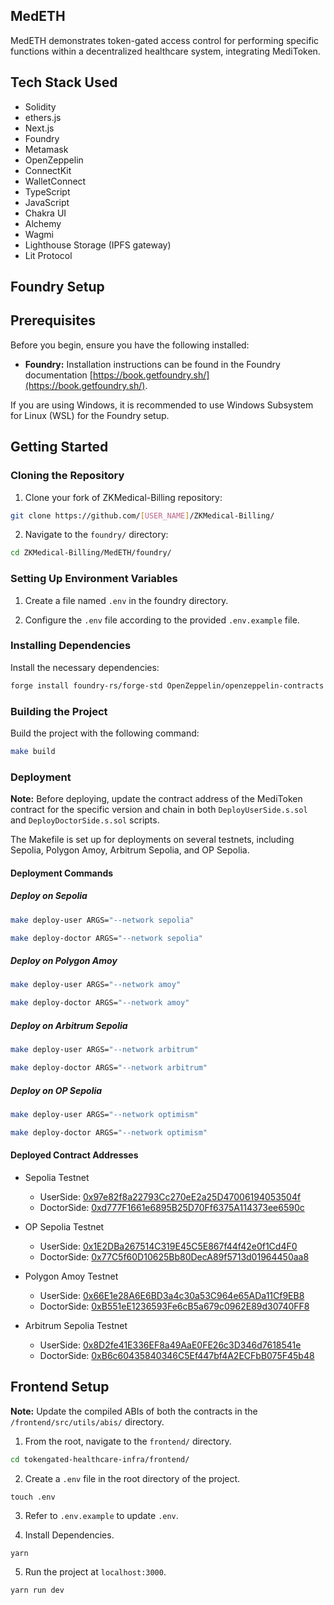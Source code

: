 ## MedETH

MedETH demonstrates token-gated access control for performing specific functions within a decentralized healthcare system, integrating MediToken.

## Tech Stack Used

* Solidity
* ethers.js
* Next.js
* Foundry
* Metamask
* OpenZeppelin
* ConnectKit
* WalletConnect
* TypeScript
* JavaScript
* Chakra UI
* Alchemy
* Wagmi
* Lighthouse Storage (IPFS gateway)
* Lit Protocol

## Foundry Setup

## Prerequisites

Before you begin, ensure you have the following installed:

* **Foundry:** Installation instructions can be found in the Foundry documentation [https://book.getfoundry.sh/](https://book.getfoundry.sh/).

If you are using Windows, it is recommended to use Windows Subsystem for Linux (WSL) for the Foundry setup.

## Getting Started

### Cloning the Repository

1. Clone your fork of ZKMedical-Billing repository:

```bash
git clone https://github.com/[USER_NAME]/ZKMedical-Billing/
```

2. Navigate to the `foundry/` directory:

```bash
cd ZKMedical-Billing/MedETH/foundry/
```

### Setting Up Environment Variables

1. Create a file named `.env` in the foundry directory.

2. Configure the `.env` file according to the provided `.env.example` file.

### Installing Dependencies

Install the necessary dependencies:

```bash
forge install foundry-rs/forge-std OpenZeppelin/openzeppelin-contracts --no-commit
```

### Building the Project

Build the project with the following command:

```bash
make build
```

### Deployment

**Note:** Before deploying, update the contract address of the MediToken contract for the specific version and chain in both `DeployUserSide.s.sol` and `DeployDoctorSide.s.sol` scripts.

The Makefile is set up for deployments on several testnets, including Sepolia, Polygon Amoy, Arbitrum Sepolia, and OP Sepolia.

#### Deployment Commands

##### Deploy on Sepolia

```bash
make deploy-user ARGS="--network sepolia"
```

```bash
make deploy-doctor ARGS="--network sepolia"
```

##### Deploy on Polygon Amoy

```bash
make deploy-user ARGS="--network amoy"
```

```bash
make deploy-doctor ARGS="--network amoy"
```

##### Deploy on Arbitrum Sepolia

```bash
make deploy-user ARGS="--network arbitrum"
```

```bash
make deploy-doctor ARGS="--network arbitrum"
```

##### Deploy on OP Sepolia

```bash
make deploy-user ARGS="--network optimism"
```

```bash
make deploy-doctor ARGS="--network optimism"
```


#### Deployed Contract Addresses

* Sepolia Testnet
    - UserSide: [0x97e82f8a22793Cc270eE2a25D47006194053504f](https://sepolia.etherscan.io/address/0x97e82f8a22793Cc270eE2a25D47006194053504f)  
    - DoctorSide: [0xd777F1661e6895B25D70Ff6375A114373ee6590c](https://sepolia.etherscan.io/address/0xd777F1661e6895B25D70Ff6375A114373ee6590c)

* OP Sepolia Testnet
    - UserSide: [0x1E2DBa267514C319E45C5E867f44f42e0f1Cd4F0](https://sepolia-optimism.etherscan.io/address/0x1E2DBa267514C319E45C5E867f44f42e0f1Cd4F0)
    - DoctorSide: [0x77C5f60D10625Bb80DecA89f5713d01964450aa8](https://sepolia-optimism.etherscan.io/address/0x77C5f60D10625Bb80DecA89f5713d01964450aa8)

* Polygon Amoy Testnet
    - UserSide: [0x66E1e28A6E6BD3a4c30a53C964e65ADa11Cf9EB8](https://amoy.polygonscan.com/address/0x66E1e28A6E6BD3a4c30a53C964e65ADa11Cf9EB8)  
    - DoctorSide: [0xB551eE1236593Fe6cB5a679c0962E89d30740FF8](https://amoy.polygonscan.com/address/0xB551eE1236593Fe6cB5a679c0962E89d30740FF8)
      
* Arbitrum Sepolia Testnet
    - UserSide: [0x8D2fe41E336EF8a49AaE0FE26c3D346d7618541e](https://sepolia.arbiscan.io/address/0x8D2fe41E336EF8a49AaE0FE26c3D346d7618541e)
    - DoctorSide: [0xB6c60435840346C5Ef447bf4A2ECFbB075F45b48](https://sepolia.arbiscan.io/address/0xB6c60435840346C5Ef447bf4A2ECFbB075F45b48)

## Frontend Setup

**Note:** Update the compiled ABIs of both the contracts in the `/frontend/src/utils/abis/` directory.

1. From the root, navigate to the `frontend/` directory.

```bash
cd tokengated-healthcare-infra/frontend/
```

2. Create a `.env` file in the root directory of the project.

```
touch .env
```

3. Refer to `.env.example` to update `.env`.

4. Install Dependencies.

```
yarn
```

5. Run the project at `localhost:3000`.

```
yarn run dev
```

